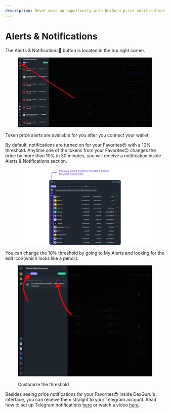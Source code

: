 ```yaml
---
description: Never miss an opportunity with DexGuru price notifications
---
```


# Alerts & Notifications

The Alerts & Notifications🔔 button is located in the top right corner.&#x20;

<figure><img src="../../.gitbook/assets/image (5).png" alt=""><figcaption></figcaption></figure>

Token price alerts are available for you after you connect your wallet.&#x20;

By default, notifications are turned on for your Favorites😍 with a 10% threshold. Anytime one of the tokens from your Favorites😍 changes the price by more than 10% in 30 minutes, you will receive a notification inside Alerts & Notifications section.

<figure><img src="../../.gitbook/assets/image (24).png" alt=""><figcaption></figcaption></figure>

You can change the 10% threshold by going to My Alerts and looking for the edit icon(which looks like a pencil).&#x20;

<figure><img src="../../.gitbook/assets/Screen Shot 2022-10-04 at 2.57.41 PM.png" alt=""><figcaption><p>Customize the threshold</p></figcaption></figure>

Besides seeing price notifications for your Favorites😍 inside DexGuru's interface, you can receive them straight to your Telegram account. Read how to set up Telegram notifications [here](../../how-to/enable-telegram-price-alerts.md) or watch a video [here](https://www.youtube.com/watch?v=PobSLoS2YRg).&#x20;
